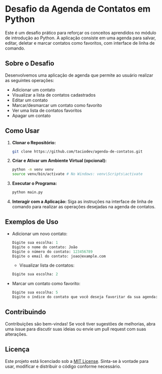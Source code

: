 # Desafio da Agenda de Contatos em Python

Este é um desafio prático para reforçar os conceitos aprendidos no módulo de introdução ao Python. A aplicação consiste em uma agenda para salvar, editar, deletar e marcar contatos como favoritos, com interface de linha de comando.

## Sobre o Desafio

Desenvolvemos uma aplicação de agenda que permite ao usuário realizar as seguintes operações:

- Adicionar um contato
- Visualizar a lista de contatos cadastrados
- Editar um contato
- Marcar/desmarcar um contato como favorito
- Ver uma lista de contatos favoritos
- Apagar um contato

## Como Usar

1. **Clonar o Repositório:**

   ```bash
   git clone https://github.com/taciodev/agenda-de-contatos.git
   ```

2. **Criar e Ativar um Ambiente Virtual (opcional):**

   ```bash
   python -m venv venv
   source venv/bin/activate # No Windows: venv\Scripts\activate
   ```

3. **Executar o Programa:**

   ```bash
   python main.py
   ```

4. **Interagir com a Aplicação:** Siga as instruções na interface de linha de comando para realizar as operações desejadas na agenda de contatos.

## Exemplos de Uso

- Adicionar um novo contato:

  ```python
  Digite sua escolha: 1
  Digite o nome do contato: João
  Digite o número do contato: 123456789
  Digite o email do contato: joao@example.com
  ```

  - Visualizar lista de contatos:

  ```python
  Digite sua escolha: 2
  ```

- Marcar um contato como favorito:

  ```python
  Digite sua escolha: 5
  Digite o índice do contato que você deseja favoritar da sua agenda: 1
  ```

## Contribuindo

Contribuições são bem-vindas! Se você tiver sugestões de melhorias, abra uma issue para discutir suas ideias ou envie um pull request com suas alterações.

## Licença

Este projeto está licenciado sob a [MIT License](https://opensource.org/licenses/MIT). Sinta-se à vontade para usar, modificar e distribuir o código conforme necessário.

